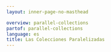 ```yaml
---
layout: inner-page-no-masthead

overview: parallel-collections
partof: parallel-collections
language: es
title: Las Colecciones Paralelizadas
---
```

